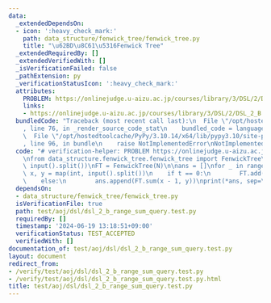 ```yaml
---
data:
  _extendedDependsOn:
  - icon: ':heavy_check_mark:'
    path: data_structure/fenwick_tree/fenwick_tree.py
    title: "\u62BD\u8C61\u5316Fenwick Tree"
  _extendedRequiredBy: []
  _extendedVerifiedWith: []
  _isVerificationFailed: false
  _pathExtension: py
  _verificationStatusIcon: ':heavy_check_mark:'
  attributes:
    PROBLEM: https://onlinejudge.u-aizu.ac.jp/courses/library/3/DSL/2/DSL_2_B
    links:
    - https://onlinejudge.u-aizu.ac.jp/courses/library/3/DSL/2/DSL_2_B
  bundledCode: "Traceback (most recent call last):\n  File \"/opt/hostedtoolcache/PyPy/3.10.14/x64/lib/pypy3.10/site-packages/onlinejudge_verify/documentation/build.py\"\
    , line 76, in _render_source_code_stat\n    bundled_code = language.bundle(\n\
    \  File \"/opt/hostedtoolcache/PyPy/3.10.14/x64/lib/pypy3.10/site-packages/onlinejudge_verify/languages/python.py\"\
    , line 96, in bundle\n    raise NotImplementedError\nNotImplementedError\n"
  code: "# verification-helper: PROBLEM https://onlinejudge.u-aizu.ac.jp/courses/library/3/DSL/2/DSL_2_B\n\
    \nfrom data_structure.fenwick_tree.fenwick_tree import FenwickTree\n\nN, Q = map(int,\
    \ input().split())\nFT = FenwickTree(N)\n\nans = []\nfor _ in range(Q):\n    t,\
    \ x, y = map(int, input().split())\n    if t == 0:\n        FT.add(x - 1, y)\n\
    \    else:\n        ans.append(FT.sum(x - 1, y))\nprint(*ans, sep=\"\\n\")\n"
  dependsOn:
  - data_structure/fenwick_tree/fenwick_tree.py
  isVerificationFile: true
  path: test/aoj/dsl/dsl_2_b_range_sum_query.test.py
  requiredBy: []
  timestamp: '2024-06-19 13:18:51+09:00'
  verificationStatus: TEST_ACCEPTED
  verifiedWith: []
documentation_of: test/aoj/dsl/dsl_2_b_range_sum_query.test.py
layout: document
redirect_from:
- /verify/test/aoj/dsl/dsl_2_b_range_sum_query.test.py
- /verify/test/aoj/dsl/dsl_2_b_range_sum_query.test.py.html
title: test/aoj/dsl/dsl_2_b_range_sum_query.test.py
---
```

